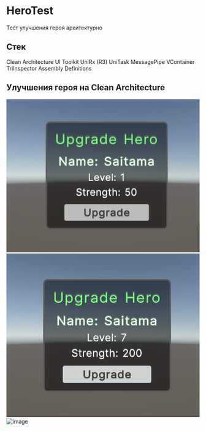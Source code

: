 # HeroTest
Тест улучшения героя архитектурно

## Стек
Clean Architecture
UI Toolkit
UniRx (R3)
UniTask
MessagePipe
VContainer
TriInspector
Assembly Definitions

## Улучшения героя на Clean Architecture

![Screenshot 1](Images/2025-08-19_13-30-35.png)
![Screenshot 2](Images/2025-08-19_13-30-44.png)
<img width="415" height="850" alt="image" src="https://github.com/user-attachments/assets/a5ad99a5-67f3-436b-b531-df4bb495fa50" />

 
